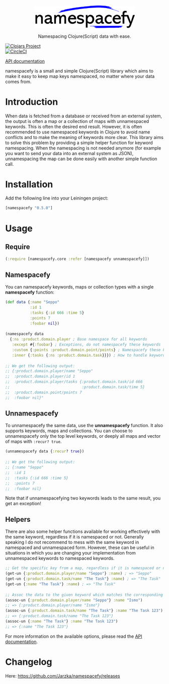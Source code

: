<p align="center">
  <picture>
    <source media="(prefers-color-scheme: dark)" srcset="namespacefy_logo_darkmode.png">
    <img alt="namespacefy logo" width="320" src="namespacefy_logo.png">
  </picture>
</p>

<p align="center">Namespacing Clojure(Script) data with ease.</p>

[![Clojars Project](https://img.shields.io/clojars/v/namespacefy.svg)](https://clojars.org/namespacefy)  
[![CircleCI](https://circleci.com/gh/Jarzka/namespacefy.svg?style=shield)](https://circleci.com/gh/Jarzka/namespacefy)

[API documentation](https://jarzka.github.io/namespacefy/docs/)

namespacefy is a small and simple Clojure(Script) library which aims to make it easy to keep map keys namespaced, no matter where your data comes from.

# Introduction

When data is fetched from a database or received from an external system, the output is often a map or a collection of maps with unnamespaced keywords. This is often the desired end result. However, it is often recommended to use namespaced keywords in Clojure to avoid name conflicts and to make the meaning of keywords more clear. This library aims to solve this problem by providing a simple helper function for keyword namespacing. When the namespacing is not needed anymore (for example you want to send your data into an external system as JSON), unnamespacing the map can be done easily with another simple function call.

# Installation

Add the following line into your Leiningen project:

```clj
[namespacefy "0.5.0"]
```

# Usage

## Require

```clj
(:require [namespacefy.core :refer [namespacefy unnamespacefy]])
```

## Namespacefy

You can namespacefy keywords, maps or collection types with a single **namespacefy** function:

```clojure
(def data {:name "Seppo"
           :id 1
           :tasks {:id 666 :time 5}
           :points 7
           :foobar nil})

(namespacefy data 
  {:ns :product.domain.player ; Base namespace for all keywords
   :except #{:foobar} ; Exceptions, do not namespacefy these keywords
   :custom {:points :product.domain.point/points} ; Namespacefy these keywords differently
   :inner {:tasks {:ns :product.domain.task}}}) ; How to handle keywords that contain collections or maps

;; We get the following output:
;; {:product.domain.player/name "Seppo"
;;  :product.domain.player/id 1
;;  :product.domain.player/tasks {:product.domain.task/id 666
;;                                :product.domain.task/time 5}
;;  :product.domain.point/points 7
;;  :foobar nil}"
```

## Unnamespacefy

To unnamespacefy the same data, use the **unnamespacefy** function. It also supports keywords, maps and collections. You can choose to unnamespacefy only the top level keywords, or deeply all maps and vector of maps with `:recur? true`. 

```clojure
(unnamespacefy data {:recur? true})

;; We get the following output:
;; {:name "Seppo"
;;  :id 1
;;  :tasks {:id 666 :time 5}
;;  :points 7
;;  :foobar nil}
```

Note that if unnamespacefying two keywords leads to the same result, you get an exception!

## Helpers

There are also some helper functions available for working effectively with the same keyword, regardless if it is namespaced or not. Generally speaking I do not recommend to mess with the same keyword in namespaced and unnamespaced form. However, these can be useful in situations in which you are changing your implementation from unnamespaced keywords to namespaced keywords.

```clojure
;; Get the specific key from a map, regardless if it is namespaced or not:
(get-un {:product.domain.player/name "Seppo"} :name) ; => "Seppo"
(get-un {:product.domain.task/name "The Task"} :name) ; => "The Task"
(get-un {:name "The Task"} :name) ; => "The Task"

;; Assoc the data to the given keyword which matches the corresponding namespaced or unnamespaced keyword.
(assoc-un {:product.domain.player/name "Seppo"} :name "Ismo")
;; => {:product.domain.player/name "Ismo"}
(assoc-un {:product.domain.task/name "The Task"} :name "The Task 123")
;; => {:product.domain.task/name "The Task 123"}
(assoc-un {:name "The Task"} :name "The Task 123")
;; => {:name "The Task 123"}
```

For more information on the available options, please read the [API documentation](https://jarzka.github.io/namespacefy/docs/).

# Changelog

Here: https://github.com/Jarzka/namespacefy/releases
